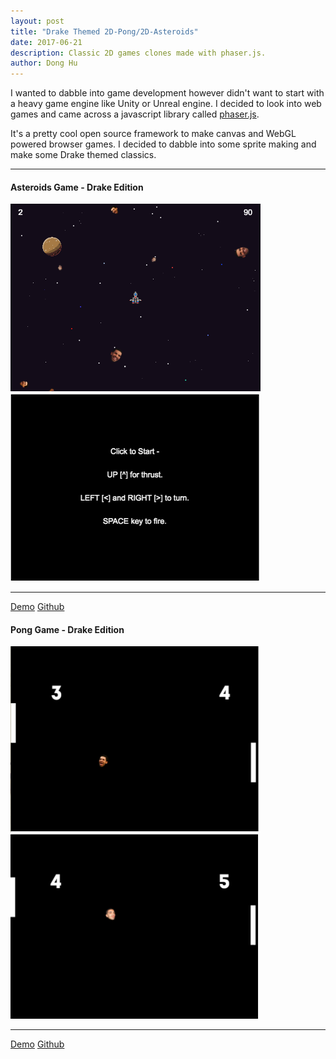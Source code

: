 ```yaml
---
layout: post
title: "Drake Themed 2D-Pong/2D-Asteroids"
date: 2017-06-21
description: Classic 2D games clones made with phaser.js.
author: Dong Hu
---
```

I wanted to dabble into game development however didn't want to start with a heavy game engine like Unity or Unreal engine. I decided to look into web games and came across a javascript library called [phaser.js](https://phaser.io/).

It's a pretty cool open source framework to make canvas and WebGL powered browser games. I decided to dabble into some sprite making and make some Drake themed classics.

<hr />

#### Asteroids Game - Drake Edition

<img src="/assets/images/drake_phaser/asteroids1.png" alt="asteroids_1" width="400"/>
<img src="/assets/images/drake_phaser/asteroids2.png" alt="asteroids_2" width="400"/>

<hr />

[Demo](https://chaodonghu.github.io/phaser_drake_asteroids/)
[Github](https://github.com/chaodonghu/phaser_drake_asteroids)

#### Pong Game - Drake Edition

<img src="/assets/images/drake_phaser/pong1.png" alt="pong_1" width="400"/>
<img src="/assets/images/drake_phaser/pong2.png" alt="pong_2" width="400"/>

<hr />

[Demo](https://chaodonghu.github.io/phaser_drake_pong/)
[Github](https://github.com/chaodonghu/phaser_drake_pong)
